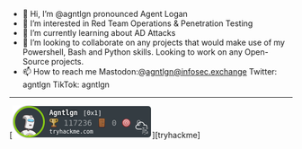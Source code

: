 - 👋 Hi, I’m @agntlgn pronounced Agent Logan
- 👀 I’m interested in Red Team Operations & Penetration Testing
- 🌱 I’m currently learning about AD Attacks
- 💞️ I’m looking to collaborate on any projects that would make use of my Powershell, Bash and Python skills. Looking to work on any Open-Source projects.  
- 📫 How to reach me Mastodon:@agntlgn@infosec.exchange Twitter: agntlgn TikTok: agntlgn

---

[![agntlgn's tryhackme stats](https://raw.githubusercontent.com/agntlgn/agntlgn/master/assets/thm_propic.png)][tryhackme]

<!---
agntlgn/agntlgn is a ✨ special ✨ repository because its `README.md` (this file) appears on your GitHub profile.
You can click the Preview link to take a look at your changes.
--->
